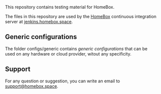 This repository contains testing material for HomeBox.

The files in this repository are used by the [HomeBox](https://github.com/progmaticltd/homebox) continuous integration
server at [jenkins.homebox.space](https://jenkins.homebox.space).

## Generic configurations

The folder configs/generic contains _generic configurations_ that can be used on any hardware or cloud provider, witout
any specificity.

## Support

For any question or suggestion, you can write an email to [support@homebox.space](mailto:support@homebox.space).
